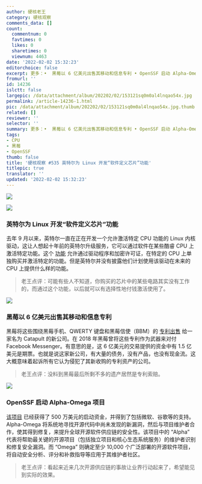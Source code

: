 ```yaml
---
author: 硬核老王
category: 硬核观察
comments_data: []
count:
  commentnum: 0
  favtimes: 0
  likes: 0
  sharetimes: 0
  viewnum: 4463
date: '2022-02-02 15:32:23'
editorchoice: false
excerpt: 更多：•  黑莓以 6 亿美元出售其移动和信息专利 • OpenSSF 启动 Alpha-Omega 项目
fromurl: ''
id: 14236
islctt: false
largepic: /data/attachment/album/202202/02/153121sq0m0al4lnqao54x.jpg
permalink: /article-14236-1.html
pic: /data/attachment/album/202202/02/153121sq0m0al4lnqao54x.jpg.thumb.jpg
related: []
reviewer: ''
selector: ''
summary: 更多：•  黑莓以 6 亿美元出售其移动和信息专利 • OpenSSF 启动 Alpha-Omega 项目
tags:
- CPU
- 黑莓
- OpenSSF
thumb: false
title: '硬核观察 #535 英特尔为 Linux 开发“软件定义芯片”功能'
titlepic: true
translator: ''
updated: '2022-02-02 15:32:23'
---
```


![](/data/attachment/album/202202/02/153121sq0m0al4lnqao54x.jpg)


![](/data/attachment/album/202202/02/153129h2qq45l8829hlkqf.jpg)


### 英特尔为 Linux 开发“软件定义芯片”功能


去年 9 月以来，英特尔一直在正在开发一个允许激活特定 CPU 功能的 Linux 内核驱动，这让人想起十年前的英特尔升级服务，它可以通过软件在某些酷睿 CPU 上激活特定功能。这个 [功能](https://www.phoronix.com/scan.php?page=news_item&px=Intel-SDSi-Linux-2022) 允许通过驱动程序和加密许可证，在特定的 CPU 上单独购买并激活特定的功能。但是英特尔并没有披露他们计划使用该驱动在未来的 CPU 上提供什么样的功能。



> 
> 老王点评：可能有些人不知道，你购买的芯片中的某些电路其实没有工作的，而通过这个功能，以后就可以有选择性地付钱激活使用了。
> 
> 
> 


![](/data/attachment/album/202202/02/153139mbnx1111bnsgnves.jpg)


### 黑莓以 6 亿美元出售其移动和信息专利


黑莓将这些围绕黑莓手机、QWERTY 键盘和黑莓信使（BBM）的 [专利出售](https://arstechnica.com/gadgets/2022/01/blackberry-sells-mobile-and-messaging-patents-for-600-million/) 给一家名为 Catapult 的新公司。在 2018 年黑莓曾将这些专利作为武器来对付 Facebook Messenger。有意思的是，这 6 亿美元的交易提供的资金中有 1.5 亿美元是期票。也就是说这家新公司，有大量的债务，没有产品，也没有现金流。这大概意味着起诉所有它认为侵犯了其新收购的专利资产的公司。



> 
> 老王点评：没料到黑莓最后所剩不多的遗产居然是专利索赔。
> 
> 
> 


![](/data/attachment/album/202202/02/153147jvcq219i2p22n282.jpg)


### OpenSSF 启动 Alpha-Omega 项目


[该项目](https://openssf.org/press-release/2022/02/01/openssf-announces-the-alpha-omega-project-to-improve-software-supply-chain-security-for-10000-oss-projects/) 已经获得了 500 万美元的启动资金，并得到了包括微软、谷歌等的支持。Alpha-Omega 将系统地寻找开源代码中尚未发现的新漏洞，然后与项目维护者合作，使其得到修复，来提升全球开源软件供应链的安全性。该项目中的 “Alpha” 代表将帮助最关键的开源项目（包括独立项目和核心生态系统服务）的维护者识别和修复安全漏洞。而 “Omega” 则确定至少 10,000 个广泛部署的开源软件项目，将自动安全分析、评分和补救指导等应用于其维护者社区。



> 
> 老王点评：看起来近来几次开源供应链的事故让业界行动起来了，希望能见到实际的效果。
> 
> 
>